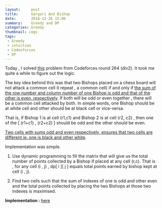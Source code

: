 ```yaml
---
layout:     post
title:      Gargari And Bishop
date:       2018-12-26 15:06
summary:    Greedy and DP
categories: Greedy
thumbnail: cogs
tags:
 - Greedy
 - intuition
 - Codeoforces
 - DP
---
```


Today , I solved [this](https://codeforces.com/contest/463/problem/C) problem from Codeforces round 264 (div2).
It took me quite a while to figure out the logic.

The key idea behind this was that two Bishops placed on a chess board will not attack a common cell (I repeat , a common cell) 
if and only if <ins>the sum of the row number and column number of one Bishop is odd and that of the other is even, respectively</ins>. If both will be odd or even together , there will be a common cell attacked by both.
In simple words, one Bishop should be at white cell and other should be at black cell or vice-versa. 

That is, if Bishop 1 is at cell (r1,c1) and Bishop 2 is at cell (r2, c2)  , then one of the [ (r1+c1) , (r2+c2) ] should be odd 
and the other should be even.

<ins>Two cells with sums odd and even respectively, ensures that two cells are different ie. one is black and other white</ins>.


Implementation was simple.

1. Use dynamic programming to fill the matrix that will give us the total number of points collected by a Bishop if placed at any cell    (r,c). That is , for any cell (i , j) , dp[ i ][ j ] equals total points earned by bishop kept at cell (i , j).

2. Find two cells such that the sum of indexes of one is odd and other even and the total points collected by placing the two Bishops at those  two indexes is maximised.


**Implementation :** [here](https://ideone.com/RtyF3o)
